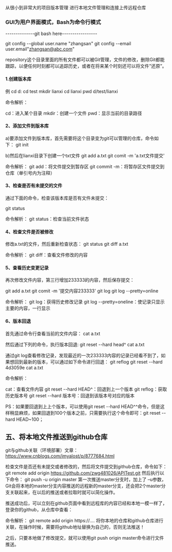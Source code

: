 从很小到非常大的项目版本管理
进行本地文件管理和连接上传远程仓库

### GUI为用户界面模式，Bash为命令行模式

--------------git bash here-----------------

git config --global user.name "zhangsan"
git config --email user.email"zhangsan@abc.com"


repository这个目录里面的所有文件都可以被Git管理，文件的修改，删除Git都能跟踪，以便任何时刻都可以追踪历史，或者在将来某个时刻还可以将文件”还原”。

#### 1.创建版本库
例
cd d:
cd test
mkdir lianxi
cd lianxi
pwd d/test/lianxi



命令解析：

cd：进入某个目录
mkdir：创建一个文件
pwd：显示当前的目录路径

#### 2、添加文件到版本库
a)要添加文件到版本库，首先需要将这个目录变为git可以管理的仓库，命令如下：
git init

b)然后在lianxi目录下创建一个txt文件
git add a.txt
git comit -m 'a.txt文件提交'


命令解析：
git add：将文件提交到暂存区
git commit -m：将暂存区文件提交到仓库（单引号内为注释）


#### 3、检查是否有未提交的文件
通过下面的命令，检查该版本库是否有文件未提交：

git status

命令解析：
git status：检查当前文件状态


#### 4、检查文件是否被修改
修改a.txt的文件，然后重新检查状态：
git status
git diff a.txt


命令解析：
git diff：查看文件修改的内容


#### 5、查看历史变更记录
再次修改文件内容，第三行增加233333的内容，然后保存提交：

git add a.txt
git comit -m '提交内容233333'
git log
git log --pretty=online

命令解析：
git log：获得历史修改记录
git log --pretty=oneline：使记录只显示主要的内容，一行显示


#### 6、版本回退
首先通过命令行查看当前的文件内容：
cat a.txt

然后通过下列的命令，执行版本回退:
git reset --hard head^
cat a.txt

通过git log查看修改记录，发现最近的一次233333内容的记录已经看不到了，如果想回到最新的版本，可以通过如下命令进行回退：
git reflog
git reset --hard 4d3059e
cat a.txt

命令解析：

cat：查看文件内容
git reset --hard HEAD^：回退到上一个版本
git reflog：获取历史版本号
git reset --hard 版本号：回退到该版本号对应的版本

PS：如果要回退到上上个版本，可以使用git reset --hard HEAD^^命令，但是这样稍显麻烦，如果回退到100个版本之前，只需要执行这个命令即可：git reset --hard HEAD~100；


## 五、将本地文件推送到github仓库

git与github关联（环境部署）文章：https://www.cnblogs.com/imyalost/p/8777684.html

检查文件是否还有未提交或者修改的，然后将文件提交到github仓库，命令如下：
git remote add origin https://github.com/zwg481026/APITest.git
然后执行以下命令：
git push -u origin master
第一次推送master分支时，加上了 –u参数，Git会将本地的master分支内容推送的远程新的master分支，还会把2个master分支关联起来，在以后的推送或者拉取时就可以简化操作。

推送成功后，可以立刻在github页面中看到远程库的内容已经和本地一模一样了，登录你的github，从仓库中查看：

命令解析：
git remote add origin https://.... 将你本地的仓库和github仓库进行关联，在操作时候，需要将github地址替换为自己的，否则无法推送！

之后，只要本地做了修改提交，就可以使用git push origin master命令进行文件推送。







